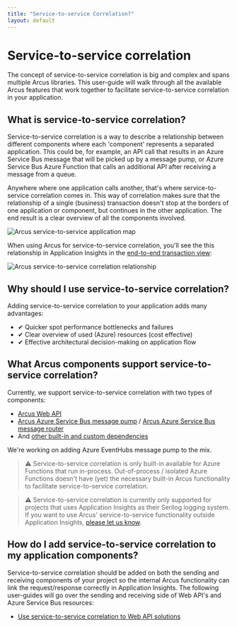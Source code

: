 ```yaml
---
title: "Service-to-service Correlation?"
layout: default
---
```


# Service-to-service correlation
The concept of service-to-service correlation is big and complex and spans multiple Arcus libraries. This user-guide will walk through all the available Arcus features that work together to facilitate service-to-service correlation in your application.

## What is service-to-service correlation?
Service-to-service correlation is a way to describe a relationship between different components where each 'component' represents a separated application. This could be, for example, an API call that results in an Azure Service Bus message that will be picked up by a message pump, or Azure Service Bus Azure Function that calls an additional API after receiving a message from a queue.

Anywhere where one application calls another, that's where service-to-service correlation comes in. This way of correlation makes sure that the relationship of a single (business) transaction doesn't stop at the borders of one application or component, but continues in the other application. The end result is a clear overview of all the components involved.

![Arcus service-to-service application map](/media/service-to-service-correlation-application-map.png)

When using Arcus for service-to-service correlation, you'll see the this relationship in Application Insights in the [end-to-end transaction view](https://docs.microsoft.com/en-us/azure/azure-monitor/app/transaction-diagnostics):

![Arcus service-to-service correlation relationship](/media/service-to-service-correlation-relationship.png)

## Why should I use service-to-service correlation?
Adding service-to-service correlation to your application adds many advantages:
* ✔ Quicker spot performance bottlenecks and failures
* ✔ Clear overview of used (Azure) resources (cost effective)
* ✔ Effective architectural decision-making on application flow

## What Arcus components support service-to-service correlation?
Currently, we support service-to-service correlation with two types of components:
* [Arcus Web API]()
* [Arcus Azure Service Bus message pump]() / [Arcus Azure Service Bus message router]()
* And [other built-in and custom dependencies]()

We're working on adding Azure EventHubs message pump to the mix.

> ⚠ Service-to-service correlation is only built-in available for Azure Functions that run in-process. Out-of-process / isolated Azure Functions doesn't have (yet) the necessary built-in Arcus functionality to facilitate service-to-service correlation.

> ⚠ Service-to-service correlation is currently only supported for projects that uses Application Insights as their Serilog logging system. If you want to use Arcus' service-to-service functionality outside Application Insights, [please let us know](https://github.com/arcus-azure/arcus.observability/issues/new/choose).

## How do I add service-to-service correlation to my application components?
Service-to-service correlation should be added on both the sending and receiving components of your project so the internal Arcus functionality can link the request/response correctly in Application Insights. The following user-guides will go over the sending and receiving side of Web API's and Azure Service Bus resources:

* [Use service-to-service correlation to Web API solutions](use-service-to-service-correlation-in-web-api.md)